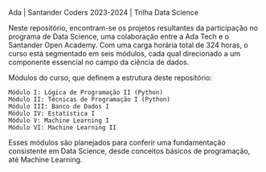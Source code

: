 Ada | Santander Coders 2023-2024 | Trilha Data Science

Neste repositório, encontram-se os projetos resultantes da participação no programa de Data Science, uma colaboração entre a Ada Tech e o Santander Open Academy. Com uma carga horária total de 324 horas, o curso está segmentado em seis módulos, cada qual direcionado a um componente essencial no campo da ciência de dados.

Módulos do curso, que definem a estrutura deste repositório:

    Módulo I: Lógica de Programação II (Python)
    Módulo II: Técnicas de Programação I (Python)
    Módulo III: Banco de Dados I
    Módulo IV: Estatística I
    Módulo V: Machine Learning I
    Módulo VI: Machine Learning II

Esses módulos são planejados para conferir uma fundamentação consistente em Data Science, desde conceitos básicos de programação, até Machine Learning.

